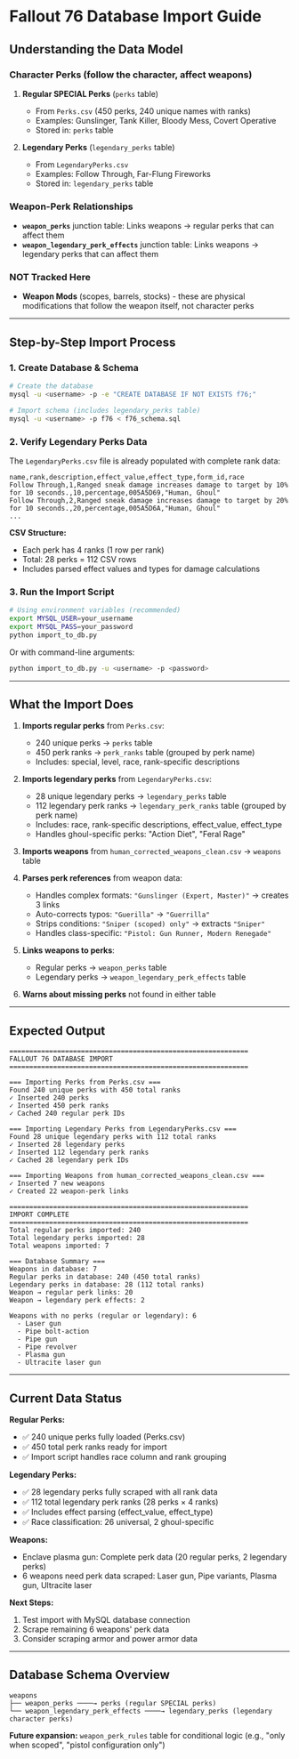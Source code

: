 # Fallout 76 Database Import Guide

## Understanding the Data Model

### Character Perks (follow the character, affect weapons)

1. **Regular SPECIAL Perks** (`perks` table)
   - From `Perks.csv` (450 perks, 240 unique names with ranks)
   - Examples: Gunslinger, Tank Killer, Bloody Mess, Covert Operative
   - Stored in: `perks` table

2. **Legendary Perks** (`legendary_perks` table)
   - From `LegendaryPerks.csv`
   - Examples: Follow Through, Far-Flung Fireworks
   - Stored in: `legendary_perks` table

### Weapon-Perk Relationships

- **`weapon_perks`** junction table: Links weapons → regular perks that can affect them
- **`weapon_legendary_perk_effects`** junction table: Links weapons → legendary perks that can affect them

### NOT Tracked Here

- **Weapon Mods** (scopes, barrels, stocks) - these are physical modifications that follow the weapon itself, not character perks

---

## Step-by-Step Import Process

### 1. Create Database & Schema

```bash
# Create the database
mysql -u <username> -p -e "CREATE DATABASE IF NOT EXISTS f76;"

# Import schema (includes legendary_perks table)
mysql -u <username> -p f76 < f76_schema.sql
```

### 2. Verify Legendary Perks Data

The `LegendaryPerks.csv` file is already populated with complete rank data:

```csv
name,rank,description,effect_value,effect_type,form_id,race
Follow Through,1,Ranged sneak damage increases damage to target by 10% for 10 seconds.,10,percentage,005A5D69,"Human, Ghoul"
Follow Through,2,Ranged sneak damage increases damage to target by 20% for 10 seconds.,20,percentage,005A5D6A,"Human, Ghoul"
...
```

**CSV Structure:**
- Each perk has 4 ranks (1 row per rank)
- Total: 28 perks = 112 CSV rows
- Includes parsed effect values and types for damage calculations

### 3. Run the Import Script

```bash
# Using environment variables (recommended)
export MYSQL_USER=your_username
export MYSQL_PASS=your_password
python import_to_db.py
```

Or with command-line arguments:

```bash
python import_to_db.py -u <username> -p <password>
```

---

## What the Import Does

1. **Imports regular perks** from `Perks.csv`:
   - 240 unique perks → `perks` table
   - 450 perk ranks → `perk_ranks` table (grouped by perk name)
   - Includes: special, level, race, rank-specific descriptions

2. **Imports legendary perks** from `LegendaryPerks.csv`:
   - 28 unique legendary perks → `legendary_perks` table
   - 112 legendary perk ranks → `legendary_perk_ranks` table (grouped by perk name)
   - Includes: race, rank-specific descriptions, effect_value, effect_type
   - Handles ghoul-specific perks: "Action Diet", "Feral Rage"

3. **Imports weapons** from `human_corrected_weapons_clean.csv` → `weapons` table

4. **Parses perk references** from weapon data:
   - Handles complex formats: `"Gunslinger (Expert, Master)"` → creates 3 links
   - Auto-corrects typos: `"Guerilla"` → `"Guerrilla"`
   - Strips conditions: `"Sniper (scoped) only"` → extracts `"Sniper"`
   - Handles class-specific: `"Pistol: Gun Runner, Modern Renegade"`

5. **Links weapons to perks**:
   - Regular perks → `weapon_perks` table
   - Legendary perks → `weapon_legendary_perk_effects` table

6. **Warns about missing perks** not found in either table

---

## Expected Output

```
============================================================
FALLOUT 76 DATABASE IMPORT
============================================================

=== Importing Perks from Perks.csv ===
Found 240 unique perks with 450 total ranks
✓ Inserted 240 perks
✓ Inserted 450 perk ranks
✓ Cached 240 regular perk IDs

=== Importing Legendary Perks from LegendaryPerks.csv ===
Found 28 unique legendary perks with 112 total ranks
✓ Inserted 28 legendary perks
✓ Inserted 112 legendary perk ranks
✓ Cached 28 legendary perk IDs

=== Importing Weapons from human_corrected_weapons_clean.csv ===
✓ Inserted 7 new weapons
✓ Created 22 weapon-perk links

============================================================
IMPORT COMPLETE
============================================================
Total regular perks imported: 240
Total legendary perks imported: 28
Total weapons imported: 7

=== Database Summary ===
Weapons in database: 7
Regular perks in database: 240 (450 total ranks)
Legendary perks in database: 28 (112 total ranks)
Weapon → regular perk links: 20
Weapon → legendary perk effects: 2

Weapons with no perks (regular or legendary): 6
  - Laser gun
  - Pipe bolt-action
  - Pipe gun
  - Pipe revolver
  - Plasma gun
  - Ultracite laser gun
```

---

## Current Data Status

**Regular Perks:**
- ✅ 240 unique perks fully loaded (Perks.csv)
- ✅ 450 total perk ranks ready for import
- ✅ Import script handles race column and rank grouping

**Legendary Perks:**
- ✅ 28 legendary perks fully scraped with all rank data
- ✅ 112 total legendary perk ranks (28 perks × 4 ranks)
- ✅ Includes effect parsing (effect_value, effect_type)
- ✅ Race classification: 26 universal, 2 ghoul-specific

**Weapons:**
- Enclave plasma gun: Complete perk data (20 regular perks, 2 legendary perks)
- 6 weapons need perk data scraped: Laser gun, Pipe variants, Plasma gun, Ultracite laser

**Next Steps:**
1. Test import with MySQL database connection
2. Scrape remaining 6 weapons' perk data
3. Consider scraping armor and power armor data

---

## Database Schema Overview

```
weapons
├── weapon_perks ────→ perks (regular SPECIAL perks)
└── weapon_legendary_perk_effects ────→ legendary_perks (legendary character perks)
```

**Future expansion:** `weapon_perk_rules` table for conditional logic (e.g., "only when scoped", "pistol configuration only")
